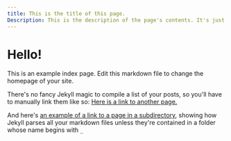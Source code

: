 ```yaml
---
title: This is the title of this page.
Description: This is the description of the page's contents. It's just metadata. It won't show up in the page itself, but will show up in the preview when you share this page on Discord or the like.
---
```


# Hello! 

This is an example index page. 
Edit this markdown file to change the homepage of your site.

There's no fancy Jekyll magic to compile a list of your posts, 
so you'll have to manually link them like so:
[Here is a link to another page.](example-page)

And here's [an example of a link to a page in a subdirectory](subdirectory-example/hello),
showing how Jekyll parses all your markdown files unless they're contained in a folder whose name begins with `_`
